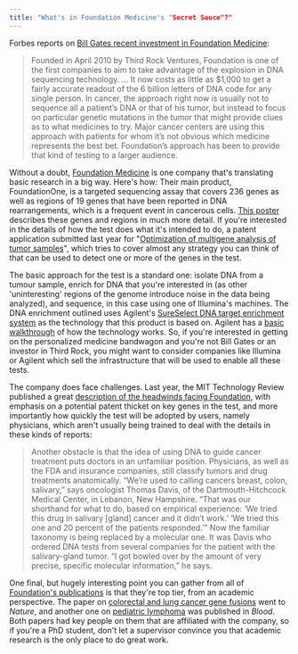 ```yaml
---
title: "What's in Foundation Medicine's "Secret Sauce"?"
---
```


Forbes reports on <a href="http://www.forbes.com/sites/matthewherper/2013/01/08/bill-gates-invests-in-cancer-dna-sequencing-firm/?goback=.gde_1902623_member_202645735">Bill Gates recent investment in Foundation Medicine</a>:

> Founded in April 2010 by Third Rock Ventures, Foundation is one of  the first companies to aim to take advantage of the explosion in DNA  sequencing technology. ... It now costs as little as  $1,000 to get a fairly accurate readout of the 6 billion letters of DNA  code for any single person.
In cancer, the approach right now is usually not to sequence all a  patient’s DNA or that of his tumor, but instead to focus on particular  genetic mutations in the tumor that might provide clues as to what  medicines to try. Major cancer centers are using this approach with  patients for whom it’s not obvious which medicine represents the best  bet. Foundation’s approach has been to provide that kind of testing to a  larger audience.

Without a doubt, [Foundation Medicine](http://www.foundationmedicine.com/) is one company that's translating basic research in a big way. Here's how:
[]()Their main product, FoundationOne, is a targeted sequencing assay that covers 236 genes as well as regions of 19 genes that have been reported in DNA rearrangements, which is a frequent event in cancerous cells. [This poster](http://www.foundationone.com/about-foundationone/ONE-B-001-20130115_FoundationOne_Technical.pdf) describes these genes and regions in much more detail. If you're interested in the details of how the test does what it's intended to do, a patent application submitted last year for "<a href="http://appft.uspto.gov/netacgi/nph-Parser?Sect1=PTO2&amp;Sect2=HITOFF&amp;p=1&amp;u=%2Fnetahtml%2FPTO%2Fsearch-bool.html&amp;r=1&amp;f=G&amp;l=50&amp;co1=AND&amp;d=PG01&amp;s1=multigene.TTL.&amp;s2=analysis.TTL.&amp;OS=TTL/multigene+AND+TTL/analysis&amp;RS=TTL/multigene+AND+TTL/analysis">Optimization of multigene analysis of tumor samples</a>", which tries to cover almost any strategy you can think of that can be used to detect one or more of the genes in the test.

The basic approach for the test is a standard one: isolate DNA from a tumour sample, enrich for DNA that you're interested in (as other 'uninteresting' regions of the genome introduce noise in the data being analyzed), and sequence, in this case using one of Illumina's machines. The DNA enrichment outlined uses Agilent's <a href="http://www.genomics.agilent.com/CollectionOverview.aspx?PageType=Application&amp;SubPageType=ApplicationOverview&amp;PageID=2094">SureSelect DNA target enrichment system</a> as the technology that this product is based on. Agilent has a <a href="http://www.genomics.agilent.com/GenericB.aspx?pagetype=Custom&amp;subpagetype=Custom&amp;pageid=3083">basic walkthrough</a> of how the technology works. So, if you're interested in getting on the personalized medicine bandwagon and you're not Bill Gates or an investor in Third Rock, you might want to consider companies like Illumina or Agilent which sell the infrastructure that will be used to enable all these tests.

The company does face challenges. Last year, the MIT Technology Review published a great <a href="http://www.technologyreview.com/featuredstory/426987/foundation-medicine-personalizing-cancer-drugs/?mod=chfeatured">description of the headwinds facing Foundation</a>, with emphasis on a potential patent thicket on key genes in the test, and more importantly how quickly the test will be adopted by users, namely physicians, which aren't usually being trained to deal with the details in these kinds of reports:

> Another obstacle is that the idea of using DNA to guide cancer  treatment puts doctors in an unfamiliar position. Physicians, as well as  the FDA and insurance companies, still classify tumors and drug  treatments anatomically. “We’re used to calling cancers breast, colon,  salivary,” says oncologist Thomas Davis, of the Dartmouth-Hitchcock  Medical Center, in Lebanon, New Hampshire. “That was our shorthand for  what to do, based on empirical experience: ‘We tried this drug in  salivary [gland] cancer and it didn’t work.’ ‘We tried this one and 20  percent of the patients responded.’” 
Now the familiar taxonomy is  being replaced by a molecular one. It was Davis who ordered DNA tests  from several companies for the patient with the salivary-gland tumor. “I  got bowled over by the amount of very precise, specific molecular  information,” he says.

One final, but hugely interesting point you can gather from all of [Foundation's publications](http://www.foundationmedicine.com/diagnostics-publications.php) is that they're top tier, from an academic perspective. The paper on [colorectal and lung cancer gene fusions](http://www.nature.com/nm/journal/v18/n3/abs/nm.2673.html) went to *Nature*, and another one on [pediatric lymphoma](http://bloodjournal.hematologylibrary.org/content/120/26/5181.abstract) was published in *Blood*. Both papers had key people on them that are affiliated with the company, so if you're a PhD student, don't let a supervisor convince you that academic research is the only place to do great work. 




